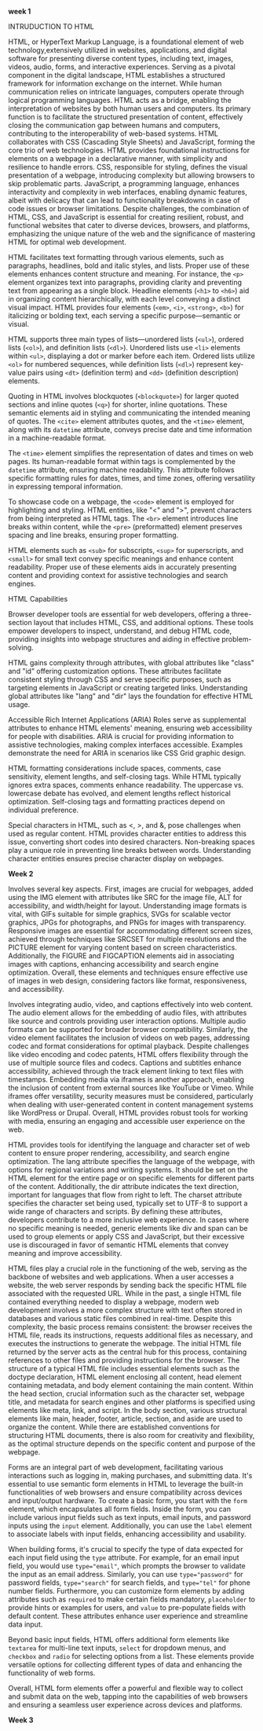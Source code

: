 **week 1** 

INTRUDUCTION TO HTML

HTML, or HyperText Markup Language, is a foundational element of web technology,extensively utilized in websites, applications, and digital software for presenting diverse content types, including text, images, videos, audio, forms, and interactive experiences.
Serving as a pivotal component in the digital landscape, HTML establishes a structured framework for information exchange on the internet.
While human communication relies on intricate languages, computers operate through logical programming languages.
HTML acts as a bridge, enabling the interpretation of websites by both human users and computers. Its primary function is to facilitate the structured presentation of content, effectively closing the communication gap between humans and computers, contributing to the interoperability of web-based systems.
HTML collaborates with CSS (Cascading Style Sheets) and JavaScript, forming the core trio of web technologies.
HTML provides foundational instructions for elements on a webpage in a declarative manner, with simplicity and resilience to handle errors.
CSS, responsible for styling, defines the visual presentation of a webpage, introducing complexity but allowing browsers to skip problematic parts.
JavaScript, a programming language, enhances interactivity and complexity in web interfaces, enabling dynamic features, albeit with delicacy that can lead to functionality breakdowns in case of code issues or browser limitations. Despite challenges, the combination of HTML, CSS, and JavaScript is essential for creating resilient, robust, and functional websites that cater to diverse devices, browsers, and platforms, emphasizing the unique nature of the web and the significance of mastering HTML for optimal web development.


<!-- Text Formatting in HTML -->

HTML facilitates text formatting through various elements, such as paragraphs, headlines, bold and italic styles, and lists.
Proper use of these elements enhances content structure and meaning.
For instance, the `<p>` element organizes text into paragraphs, providing clarity and preventing text from appearing as a single block.
Headline elements (`<h1>` to `<h6>`) aid in organizing content hierarchically, with each level conveying a distinct visual impact.
HTML provides four elements (`<em>`, `<i>`, `<strong>`, `<b>`) for italicizing or bolding text, each serving a specific purpose—semantic or visual.

<!-- HTML Lists -->

HTML supports three main types of lists—unordered lists (`<ul>`), ordered lists (`<ol>`), and definition lists (`<dl>`).
Unordered lists use `<li>` elements within `<ul>`, displaying a dot or marker before each item.
Ordered lists utilize `<ol>` for numbered sequences, while definition lists (`<dl>`) represent key-value pairs using `<dt>` (definition term) and `<dd>` (definition description) elements.

<!-- HTML Quotes -->

Quoting in HTML involves blockquotes (`<blockquote>`) for larger quoted sections and inline quotes (`<q>`) for shorter, inline quotations.
These semantic elements aid in styling and communicating the intended meaning of quotes.
The `<cite>` element attributes quotes, and the `<time>` element, along with its `datetime` attribute, conveys precise date and time information in a machine-readable format.

<!-- HTML Date and Time Inputs -->

The `<time>` element simplifies the representation of dates and times on web pages.
Its human-readable format within tags is complemented by the `datetime` attribute, ensuring machine readability.
This attribute follows specific formatting rules for dates, times, and time zones, offering versatility in expressing temporal information.

<!-- HTML Code, pre and br -->

To showcase code on a webpage, the `<code>` element is employed for highlighting and styling.
HTML entities, like "&lt;" and "&gt;", prevent characters from being interpreted as HTML tags.
The `<br>` element introduces line breaks within content, while the `<pre>` (preformatted) element preserves spacing and line breaks, ensuring proper formatting.

<!-- HTML Superscripts, Subscripts, and Small Text -->
HTML elements such as `<sub>` for subscripts, `<sup>` for superscripts, and `<small>` for small text convey specific meanings and enhance content readability.
Proper use of these elements aids in accurately presenting content and providing context for assistive technologies and search engines.


HTML Capabilities

<!-- Browser Developer Tools -->

Browser developer tools are essential for web developers, offering a three-section layout that includes HTML, CSS, and additional options.
These tools empower developers to inspect, understand, and debug HTML code, providing insights into webpage structures and aiding in effective problem-solving.

<!-- HTML Attributes -->

HTML gains complexity through attributes, with global attributes like "class" and "id" offering customization options.
These attributes facilitate consistent styling through CSS and serve specific purposes, such as targeting elements in JavaScript or creating targeted links.
Understanding global attributes like "lang" and "dir" lays the foundation for effective HTML usage.

<!-- ARIA Roles -->

Accessible Rich Internet Applications (ARIA) Roles serve as supplemental attributes to enhance HTML elements' meaning, ensuring web accessibility for people with disabilities.
ARIA is crucial for providing information to assistive technologies, making complex interfaces accessible.
Examples demonstrate the need for ARIA in scenarios like CSS Grid graphic design.

<!-- Formatting HTML -->

HTML formatting considerations include spaces, comments, case sensitivity, element lengths, and self-closing tags.
While HTML typically ignores extra spaces, comments enhance readability.
The uppercase vs. lowercase debate has evolved, and element lengths reflect historical optimization.
Self-closing tags and formatting practices depend on individual preference.

<!-- Unusual Characters -->

Special characters in HTML, such as <, >, and &, pose challenges when used as regular content.
HTML provides character entities to address this issue, converting short codes into desired characters. 
Non-breaking spaces play a unique role in preventing line breaks between words. Understanding character entities ensures precise character display on webpages.

**Week 2**

<!--HTML Working with Graphics and Images-->
  
Involves several key aspects.
First, images are crucial for webpages, added using the IMG element with attributes like SRC for the image file, ALT for accessibility, and width/height for layout.
Understanding image formats is vital, with GIFs suitable for simple graphics, SVGs for scalable vector graphics, JPGs for photographs, and PNGs for images with transparency.
Responsive images are essential for accommodating different screen sizes, achieved through techniques like SRCSET for multiple resolutions and the PICTURE element for varying content based on screen characteristics.
Additionally, the FIGURE and FIGCAPTION elements aid in associating images with captions, enhancing accessibility and search engine optimization.
Overall, these elements and techniques ensure effective use of images in web design, considering factors like format, responsiveness, and accessibility.

<!--Working with Media in HTML-->

Involves integrating audio, video, and captions effectively into web content.
The audio element allows for the embedding of audio files, with attributes like source and controls providing user interaction options.
Multiple audio formats can be supported for broader browser compatibility.
Similarly, the video element facilitates the inclusion of videos on web pages, addressing codec and format considerations for optimal playback.
Despite challenges like video encoding and codec patents, HTML offers flexibility through the use of multiple source files and codecs.
Captions and subtitles enhance accessibility, achieved through the track element linking to text files with timestamps.
Embedding media via iframes is another approach, enabling the inclusion of content from external sources like YouTube or Vimeo.
While iframes offer versatility, security measures must be considered, particularly when dealing with user-generated content in content management systems like WordPress or Drupal.
Overall, HTML provides robust tools for working with media, ensuring an engaging and accessible user experience on the web.

<!--HTML Content Identification-->

HTML provides tools for identifying the language and character set of web content to ensure proper rendering, accessibility, and search engine optimization.
The lang attribute specifies the language of the webpage, with options for regional variations and writing systems.
It should be set on the HTML element for the entire page or on specific elements for different parts of the content.
Additionally, the dir attribute indicates the text direction, important for languages that flow from right to left.
The charset attribute specifies the character set being used, typically set to UTF-8 to support a wide range of characters and scripts.
By defining these attributes, developers contribute to a more inclusive web experience.
In cases where no specific meaning is needed, generic elements like div and span can be used to group elements or apply CSS and JavaScript,
but their excessive use is discouraged in favor of semantic HTML elements that convey meaning and improve accessibility.

<!--HTML Intergration-->

HTML files play a crucial role in the functioning of the web, serving as the backbone of websites and web applications.
When a user accesses a website, the web server responds by sending back the specific HTML file associated with the requested URL.
While in the past, a single HTML file contained everything needed to display a webpage, modern web development involves a more complex structure with text often stored
in databases and various static files combined in real-time.
Despite this complexity, the basic process remains consistent:
the browser receives the HTML file, reads its instructions, requests additional files as necessary, and executes the instructions to generate the webpage.
The initial HTML file returned by the server acts as the central hub for this process, containing references to other files and providing instructions for the browser.
The structure of a typical HTML file includes essential elements such as the doctype declaration, HTML element enclosing all content, head element containing metadata, and body element containing the main content.
Within the head section, crucial information such as the character set, webpage title, and metadata for search engines and other platforms is specified using elements like meta, link, and script.
In the body section, various structural elements like main, header, footer, article, section, and aside are used to organize the content.
While there are established conventions for structuring HTML documents, there is also room for creativity and flexibility, as the optimal structure depends on the specific content and purpose of the webpage.

<!--Working with Forms and Interactive Elements-->

Forms are an integral part of web development, facilitating various interactions such as logging in, making purchases, and submitting data.
It's essential to use semantic form elements in HTML to leverage the built-in functionalities of web browsers and ensure compatibility across devices and input/output hardware.
To create a basic form, you start with the `form` element, which encapsulates all form fields.
Inside the form, you can include various input fields such as text inputs, email inputs, and password inputs using the `input` element.
Additionally, you can use the `label` element to associate labels with input fields, enhancing accessibility and usability.

When building forms, it's crucial to specify the type of data expected for each input field using the `type` attribute.
For example, for an email input field, you would use `type="email"`, which prompts the browser to validate the input as an email address.
Similarly, you can use `type="password"` for password fields, `type="search"` for search fields, and `type="tel"` for phone number fields.
Furthermore, you can customize form elements by adding attributes such as `required` to make certain fields mandatory, `placeholder` to provide hints or examples for users, and `value` to pre-populate fields with default content.
These attributes enhance user experience and streamline data input.

Beyond basic input fields, HTML offers additional form elements like `textarea` for multi-line text inputs, `select` for dropdown menus, and `checkbox` and `radio` for selecting options from a list.
These elements provide versatile options for collecting different types of data and enhancing the functionality of web forms.

Overall, HTML form elements offer a powerful and flexible way to collect and submit data on the web, tapping into the capabilities of web browsers and ensuring a seamless user experience across devices and platforms.

**Week 3**






